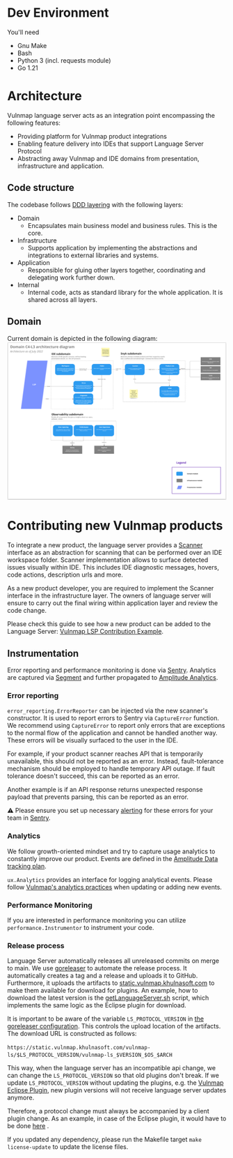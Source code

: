 # Dev Environment
You'll need
- Gnu Make
- Bash
- Python 3 (incl. requests module)
- Go 1.21

# Architecture

Vulnmap language server acts as an integration point encompassing the following features:

- Providing platform for Vulnmap product integrations
- Enabling feature delivery into IDEs that support Language Server Protocol
- Abstracting away Vulnmap and IDE domains from presentation, infrastructure and application.

## Code structure

The codebase
follows [DDD layering](https://docs.microsoft.com/en-us/dotnet/architecture/microservices/microservice-ddd-cqrs-patterns/ddd-oriented-microservice#layers-in-ddd-microservices)
with the following layers:

- Domain
  - Encapsulates main business model and business rules. This is the core.
- Infrastructure
  - Supports application by implementing the abstractions and integrations to external libraries and systems.
- Application
  - Responsible for gluing other layers together, coordinating and delegating work further down.
- Internal
  - Internal code, acts as standard library for the whole application. It is shared across all layers.

## Domain

Current domain is depicted in the following diagram:
![Domain C4-L3](./docs/images/domain.png)

# Contributing new Vulnmap products

To integrate a new product, the language server provides
a [Scanner](https://github.com/khulnasoft-lab/vulnmap-lsp/blob/8849121339c49d7ad03f9e8d795ba11c056bf43d/domain/vulnmap/scanner.go#L13)
interface as an abstraction for scanning that can be performed over an IDE workspace folder. Scanner implementation
allows to surface detected issues visually within IDE. This includes IDE diagnostic messages, hovers, code actions,
description urls and more.

As a new product developer, you are required to implement the Scanner interface in the infrastructure layer. The owners
of language server will ensure to carry out the final wiring within application layer and review the code change.

Please check this guide to see how a new product can be added to the Language
Server: [Vulnmap LSP Contribution Example](./docs/example.md).

## Instrumentation

Error reporting and performance monitoring is done via [Sentry](https://sentry.io/). Analytics are captured
via [Segment](https://segment.com/) and further propagated to [Amplitude Analytics](https://amplitude.com/).

### Error reporting

`error_reporting.ErrorReporter` can be injected via the new scanner's constructor. It is used to report errors to Sentry
via `CaptureError` function. We recommend using `CaptureError` to report only errors that are exceptions to the normal
flow of the application and cannot be handled another way. These errors will be visually surfaced to the user in the
IDE.

For example, if your product scanner reaches API that is temporarily unavailable, this should not be reported as an
error. Instead, fault-tolerance mechanism should be employed to handle temporary API outage. If fault tolerance doesn't
succeed, this can be reported as an error.

Another example is if an API response returns unexpected response payload that prevents parsing, this can be reported as
an error.

:warning: Please ensure you set up necessary [alerting](https://docs.sentry.io/product/alerts/) for these errors for
your team in [Sentry](https://sentry.io/organizations/vulnmap/alerts/rules/?project=6242547).

### Analytics

We follow growth-oriented mindset and try to capture usage analytics to constantly improve our product. Events are
defined in the [Amplitude Data tracking plan](https://data.amplitude.com/vulnmap/Vulnmap/events/main/latest).

`ux.Analytics` provides an interface for logging analytical events. Please
follow [Vulnmap's analytics practices](https://www.notion.so/vulnmap/Amplitude-Data-for-Developers-Overview-1723b875d9ed43dcad090722e0506e07)
when updating or adding new events.

### Performance Monitoring

If you are interested in performance monitoring you can utilize `performance.Instrumentor` to instrument your code.

### Release process

Language Server automatically releases all unreleased commits on merge to main. We
use [goreleaser](https://goreleaser.com/) to automate the release process.
It automatically creates a tag and a release and uploads it to GitHub. Furthermore, it uploads the artifacts
to [static.vulnmap.khulnasoft.com](https://static.vulnmap.khulnasoft.com/vulnmap-ls) to
make them available for download for plugins. An example, how to download the latest version is
the [getLanguageServer.sh](getLanguageServer.sh) script, which implements the same logic
as the Eclipse plugin for download.

It is important to be aware of the variable `LS_PROTOCOL_VERSION`
in [the goreleaser configuration](.goreleaser.yaml#L53). This controls the upload location
of the artifacts. The download URL is constructed as follows:

```https://static.vulnmap.khulnasoft.com/vulnmap-ls/$LS_PROTOCOL_VERSION/vulnmap-ls_$VERSION_$OS_$ARCH```

This way, when the language server has an incompatible api change, we can change the `LS_PROTOCOL_VERSION` so that old
plugins don't break. If we update
`LS_PROTOCOL_VERSION` without updating the plugins, e.g.
the [Vulnmap Eclipse Plugin](https://github.com/khulnasoft-lab/vulnmap-eclipse-plugin), new plugin versions will
not receive language server updates anymore.

Therefore, a protocol change must always be accompanied by a client plugin change. As an example, in case of the Eclipse
plugin, it would have to be done
[here](https://github.com/khulnasoft-lab/vulnmap-eclipse-plugin/blob/babad5b5b67de21d08a58aac5ac94fa1a292c024/plugin/src/main/java/io/vulnmap/languageserver/download/LsBinaries.java#L7)
.

If you updated any dependency, please run the Makefile target `make license-update` to update the license files.
